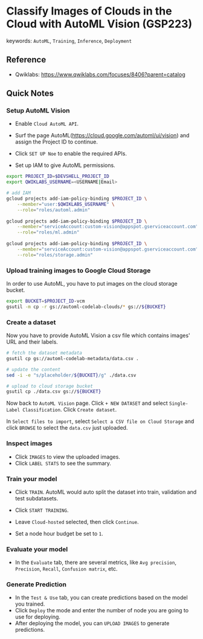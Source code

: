 # Classify Images of Clouds in the Cloud with AutoML Vision (GSP223)



keywords: `AutoML`, `Training`, `Inference`, `Deployment`



## Reference

* Qwiklabs: https://www.qwiklabs.com/focuses/8406?parent=catalog



## Quick Notes



### Setup AutoML Vision

* Enable `Cloud AutoML API`. 

* Surf the page AutoML(https://cloud.google.com/automl/ui/vision) and assign the Project ID to continue. 

* Click `SET UP Noe` to enable the required APIs.

* Set up IAM to give AutoML permissions.

```sh
export PROJECT_ID=$DEVSHELL_PROJECT_ID
export QWIKLABS_USERNAME=<USERNAME|Email>

# add IAM
gcloud projects add-iam-policy-binding $PROJECT_ID \
    --member="user:$QWIKLABS_USERNAME" \
    --role="roles/automl.admin"
    
gcloud projects add-iam-policy-binding $PROJECT_ID \
    --member="serviceAccount:custom-vision@appspot.gserviceaccount.com" \
    --role="roles/ml.admin"
    
gcloud projects add-iam-policy-binding $PROJECT_ID \
    --member="serviceAccount:custom-vision@appspot.gserviceaccount.com" \
    --role="roles/storage.admin"
```



### Upload training images to Google Cloud Storage

In order to use AutoML, you have to put images on the cloud storage bucket.

```sh
export BUCKET=$PROJECT_ID-vcm
gsutil -m cp -r gs://automl-codelab-clouds/* gs://${BUCKET}
```



### Create a dataset

Now you have to provide AutoML Vision a csv file which contains images' URL and their labels.

```sh
# fetch the dataset metadata
gsutil cp gs://automl-codelab-metadata/data.csv .

# update the content
sed -i -e "s/placeholder/${BUCKET}/g" ./data.csv

# upload to cloud storage bucket
gsutil cp ./data.csv gs://${BUCKET}
```

Now back to `AutoML Vision` page. Click `+ NEW DATASET` and select `Single-Label Classification`. Click `Create dataset`.

In `Select files to import`, select `Select a CSV file on Cloud Storage` and click `BROWSE` to select the `data.csv` just uploaded.



### Inspect images

* Click `IMAGES` to view the uploaded images.
* Click `LABEL STATS` to see the summary.



### Train your model

* Click `TRAIN`. AutoML would auto split the dataset into train, validation and test subdatasets.
* Click `START TRAINING`.

* Leave `Cloud-hosted` selected, then click `Continue`.
* Set a node hour budget be set to `1`.



### Evaluate your model

* In the `Evaluate` tab, there are several metrics, like `Avg precision`, `Precision`, `Recall`, `Confusion matrix`, etc.



### Generate Prediction

*  In the `Test & Use` tab, you can create predictions based on the model you trained.
*  Click `Deploy` the mode and enter the number of node you are going to use for deploying.
*  After deploying the model, you can `UPLOAD IMAGES` to generate predictions.

